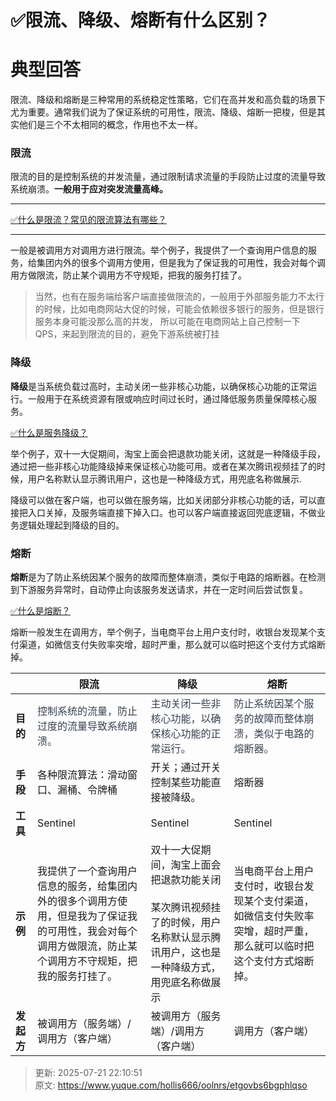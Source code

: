 # ✅限流、降级、熔断有什么区别？

# 典型回答


限流、降级和熔断是三种常用的系统稳定性策略，它们在高并发和高负载的场景下尤为重要。通常我们说为了保证系统的可用性，限流、降级、熔断一把梭，但是其实他们是三个不太相同的概念，作用也不太一样。



### 限流


限流的目的是控制系统的并发流量，通过限制请求流量的手段防止过度的流量导致系统崩溃。**一般用于应对突发流量高峰。**

****

[✅什么是限流？常见的限流算法有哪些？](https://www.yuque.com/hollis666/oolnrs/aw1zho)

****

一般是被调用方对调用方进行限流。举个例子，我提供了一个查询用户信息的服务，给集团内外的很多个调用方使用，但是我为了保证我的可用性，我会对每个调用方做限流，防止某个调用方不守规矩，把我的服务打挂了。



> 当然，也有在服务端给客户端直接做限流的，一般用于外部服务能力不太行的时候，比如电商网站大促的时候，可能会依赖很多银行的服务，但是银行服务本身可能没那么高的并发， 所以可能在电商网站上自己控制一下QPS，来起到限流的目的，避免下游系统被打挂
>



### 降级


**降级**是当系统负载过高时，主动关闭一些非核心功能，以确保核心功能的正常运行。一般用于在系统资源有限或响应时间过长时，通过降低服务质量保障核心服务。



[✅什么是服务降级？](https://www.yuque.com/hollis666/oolnrs/eukvb5)



举个例子，双十一大促期间，淘宝上面会把退款功能关闭，这就是一种降级手段，通过把一些非核心功能降级掉来保证核心功能可用。或者在某次腾讯视频挂了的时候，用户名称默认显示腾讯用户，这也是一种降级方式，用兜底名称做展示.



降级可以做在客户端，也可以做在服务端，比如关闭部分非核心功能的话，可以直接把入口关掉，及服务端直接下掉入口。也可以客户端直接返回兜底逻辑，不做业务逻辑处理起到降级的目的。

### 熔断


**熔断**是为了防止系统因某个服务的故障而整体崩溃，类似于电路的熔断器。在检测到下游服务异常时，自动停止向该服务发送请求，并在一定时间后尝试恢复。



[✅什么是熔断？](https://www.yuque.com/hollis666/oolnrs/fdequc)



熔断一般发生在调用方，举个例子，当电商平台上用户支付时，收银台发现某个支付渠道，如微信支付失败率突增，超时严重，那么就可以临时把这个支付方式熔断掉。





| | **限流** | **降级** | **熔断** |
| --- | --- | --- | --- |
| **目的** | <font style="color:rgb(55, 65, 81);">控制系统的流量，防止过度的流量导致系统崩溃。</font> | <font style="color:rgb(55, 65, 81);">主动关闭一些非核心功能，以确保核心功能的正常运行。</font> | <font style="color:rgb(55, 65, 81);">防止系统因某个服务的故障而整体崩溃，类似于电路的熔断器。</font> |
| **手段** | 各种限流算法：滑动窗口、漏桶、令牌桶 | 开关；通过开关控制某些功能直接被降级。 | 熔断器 |
| **工具** | Sentinel | Sentinel | Sentinel |
| **示例** | 我提供了一个查询用户信息的服务，给集团内外的很多个调用方使用，但是我为了保证我的可用性，我会对每个调用方做限流，防止某个调用方不守规矩，把我的服务打挂了。 | 双十一大促期间，淘宝上面会把退款功能关闭<br/><br/>某次腾讯视频挂了的时候，用户名称默认显示腾讯用户，这也是一种降级方式，用兜底名称做展示 | 当电商平台上用户支付时，收银台发现某个支付渠道，如微信支付失败率突增，超时严重，那么就可以临时把这个支付方式熔断掉。 |
| **发起方** | 被调用方（服务端）/调用方（客户端） | 被调用方（服务端）/调用方（客户端） | 调用方（客户端） |






> 更新: 2025-07-21 22:10:51  
> 原文: <https://www.yuque.com/hollis666/oolnrs/etgovbs6bgphlqso>
